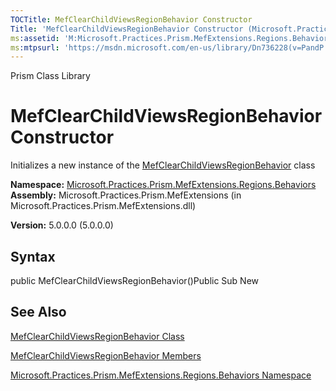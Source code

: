 ```yaml
---
TOCTitle: MefClearChildViewsRegionBehavior Constructor
Title: 'MefClearChildViewsRegionBehavior Constructor (Microsoft.Practices.Prism.MefExtensions.Regions.Behaviors)'
ms:assetid: 'M:Microsoft.Practices.Prism.MefExtensions.Regions.Behaviors.MefClearChildViewsRegionBehavior.\#ctor'
ms:mtpsurl: 'https://msdn.microsoft.com/en-us/library/Dn736228(v=PandP.50)'
---
```


Prism Class Library

MefClearChildViewsRegionBehavior Constructor
============================================

Initializes a new instance of the [MefClearChildViewsRegionBehavior](https://msdn.microsoft.com/t:microsoft.practices.prism.mefextensions.regions.behaviors.mefclearchildviewsregionbehavior) class

**Namespace:** [Microsoft.Practices.Prism.MefExtensions.Regions.Behaviors](https://msdn.microsoft.com/n:microsoft.practices.prism.mefextensions.regions.behaviors)
**Assembly:** Microsoft.Practices.Prism.MefExtensions (in Microsoft.Practices.Prism.MefExtensions.dll)

**Version:** 5.0.0.0 (5.0.0.0)

## Syntax


public MefClearChildViewsRegionBehavior()Public Sub New

See Also
--------


[MefClearChildViewsRegionBehavior Class](https://msdn.microsoft.com/t:microsoft.practices.prism.mefextensions.regions.behaviors.mefclearchildviewsregionbehavior)

[MefClearChildViewsRegionBehavior Members](https://msdn.microsoft.com/allmembers.t:microsoft.practices.prism.mefextensions.regions.behaviors.mefclearchildviewsregionbehavior)

[Microsoft.Practices.Prism.MefExtensions.Regions.Behaviors Namespace](https://msdn.microsoft.com/n:microsoft.practices.prism.mefextensions.regions.behaviors)
